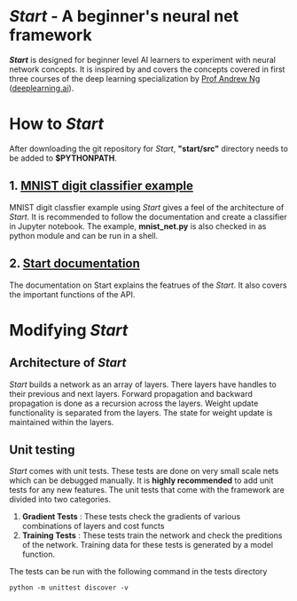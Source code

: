 # *Start* - A beginner's neural net framework

**_Start_** is designed for beginner level AI learners to experiment with neural network concepts. It is inspired by and covers the concepts covered in first three courses of the deep learning specialization by [Prof Andrew Ng](http://www.andrewng.org/ )  ([deeplearning.ai](https://www.deeplearning.ai/)).

# How to *Start*
After downloading the git repository for *Start*, **"start/src"** directory needs to be added to **$PYTHONPATH**.

## 1. [MNIST digit classifier example](src/mnist/mnist_net.ipynb) 
MNIST digit classfier example using *Start* gives a feel of the architecture of *Start*. It is recommended to follow the documentation and create a classifier in Jupyter notebook. The example, **mnist_net.py** is also checked in as python module and can be run in a shell.

## 2. [Start documentation](start_manual.md)
The documentation on Start explains the featrues of the *Start*. It also covers the important functions of the API.

# Modifying *Start*
## Architecture of *Start*
*Start* builds a network as an array of layers. There layers have handles to their previous and next layers. Forward propagation and backward propagation is done as a recursion across the layers. Weight update functionality is separated from the layers. The state for weight update is maintained within the layers.

## Unit testing
*Start* comes with unit tests. These tests are done on very small scale nets which can be debugged manually. It is **highly recommended** to add unit tests for any new features. The unit tests that come with the framework are divided into two categories.

1. **Gradient Tests** : These tests check the gradients of various combinations of layers and cost functs
2. **Training Tests** : These tests train the network and check the preditions of the network. Training data for these tests is generated by a model function.

The tests can be run with the following command in the tests directory
```
python -m unittest discover -v
```
